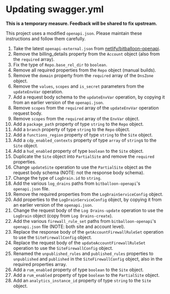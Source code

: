 # Updating swagger.yml

**This is a temporary measure. Feedback will be shared to fix upstream.**

This project uses a modified `openapi.json`. Please maintain these instructions and follow them carefully.

1. Take the latest `openapi-external.json` from [netlify/bitballoon-openapi](https://github.dev/netlify/bitballoon-openapi/blob/main/openapi-external.json).
1. Remove the billing_details property from the `Account` object (also from the `required` array).
1. Fix the type of `Repo.base_rel_dir` to `boolean`.
1. Remove all required properties from the `Repo` object (manual builds).
1. Remove the `domain` property from the `required` array of the `DnsZone` object.
1. Remove the `values`, `scopes` and `is_secret` parameters from the `updateEnvVar` operation.
1. Add a request body schema to the `updateEnvVar` operation, by copying it from an earlier version of the `openapi.json`.
1. Remove `scopes` from the `required` array of the `updateEnvVar` operation request body.
1. Remove `scopes` from the `required` array of the `EnvVar` object.
1. Add a `package_path` property of type `string` to the `Repo` object.
1. Add a `branch` property of type `string` to the `Repo` object.
1. Add a `functions_region` property of type `string` to the `Site` object.
1. Add a `cdp_enabled_contexts` property of type `array` of `string`s to the `Site` object.
1. Add a `hud_enabled` property of type `boolean` to the `Site` object.
1. Duplicate the `Site` object into `PartialSite` and remove the `required` properties.
1. Change `updateSite` operation to use the `PartialSite` object as the request body schema (NOTE: not the response body schema).
1. Change the type of `LogDrain.id` to `string`.
1. Add the various `log_drains` paths from `bitballoon-openapi`'s `openapi.json` file.
1. Remove the required properties from the `LogDrainServiceConfig` object.
1. Add properties to the `LogDrainServiceConfig` object, by copying it from an earlier version of the `openapi.json`.
1. Change the request body of the `Log Drains-update` operation to use the `LogDrain` object (copy from `Log Drains-create`).
1. Add the various `firewall_rule_set` paths from `bitballoon-openapi`'s `openapi.json` file (NOTE: both site and account level).
1. Replace the response body of the `getAccountFirewallRuleSet` operation to use the `SiteFirewallConfig` object.
1. Replace the request body of the `updateAccountFirewallRuleSet` operation to use the `SiteFirewallConfig` object.
1. Renamed the `unpublished_rules` and `published_rules` properties to `unpublished` and `published` in the `SiteFirewallConfig` object, also in the required properties array.
1. Add a `rum_enabled` property of type `boolean` to the `Site` object.
1. Add a `rum_enabled` property of type `boolean` to the `PartialSite` object.
1. Add an `analytics_instance_id` property of type `string` to the `Site` object.
